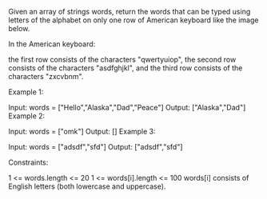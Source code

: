 Given an array of strings words, return the words that can be typed using letters of the alphabet on only one row of American keyboard like the image below.

In the American keyboard:

the first row consists of the characters "qwertyuiop",
the second row consists of the characters "asdfghjkl", and
the third row consists of the characters "zxcvbnm".

Example 1:

Input: words = ["Hello","Alaska","Dad","Peace"]
Output: ["Alaska","Dad"]
Example 2:

Input: words = ["omk"]
Output: []
Example 3:

Input: words = ["adsdf","sfd"]
Output: ["adsdf","sfd"]

Constraints:

1 <= words.length <= 20
1 <= words[i].length <= 100
words[i] consists of English letters (both lowercase and uppercase).
